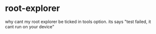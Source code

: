 # root-explorer
why cant my root explorer be ticked in tools option. its says "test failed, it cant run on your device"
